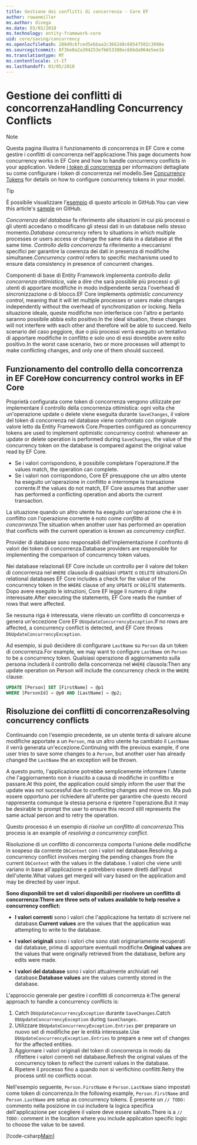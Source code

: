 ```yaml
---
title: Gestione dei conflitti di concorrenza - Core EF
author: rowanmiller
ms.author: divega
ms.date: 03/03/2018
ms.technology: entity-framework-core
uid: core/saving/concurrency
ms.openlocfilehash: 288d9c6fced5ebbaa2c366248c68547502c3698e
ms.sourcegitcommit: 8f3be0a2a394253efb653388ec66bda964e5ee1b
ms.translationtype: MT
ms.contentlocale: it-IT
ms.lasthandoff: 03/05/2018
---
```

# <a name="handling-concurrency-conflicts"></a><span data-ttu-id="7f29f-102">Gestione dei conflitti di concorrenza</span><span class="sxs-lookup"><span data-stu-id="7f29f-102">Handling Concurrency Conflicts</span></span>

> [!NOTE]
> <span data-ttu-id="7f29f-103">Questa pagina illustra il funzionamento di concorrenza in EF Core e come gestire i conflitti di concorrenza nell'applicazione.</span><span class="sxs-lookup"><span data-stu-id="7f29f-103">This page documents how concurrency works in EF Core and how to handle concurrency conflicts in your application.</span></span> <span data-ttu-id="7f29f-104">Vedere [i token di concorrenza](xref:core/modeling/concurrency) per informazioni dettagliate su come configurare i token di concorrenza nel modello.</span><span class="sxs-lookup"><span data-stu-id="7f29f-104">See [Concurrency Tokens](xref:core/modeling/concurrency) for details on how to configure concurrency tokens in your model.</span></span>

> [!TIP]
> <span data-ttu-id="7f29f-105">È possibile visualizzare l'[esempio](https://github.com/aspnet/EntityFramework.Docs/tree/master/samples/core/Saving/Saving/Concurrency/) di questo articolo in GitHub.</span><span class="sxs-lookup"><span data-stu-id="7f29f-105">You can view this article's [sample](https://github.com/aspnet/EntityFramework.Docs/tree/master/samples/core/Saving/Saving/Concurrency/) on GitHub.</span></span>

<span data-ttu-id="7f29f-106">_Concorrenza del database_ fa riferimento alle situazioni in cui più processi o gli utenti accedano o modificano gli stessi dati in un database nello stesso momento.</span><span class="sxs-lookup"><span data-stu-id="7f29f-106">_Database concurrency_ refers to situations in which multiple processes or users access or change the same data in a database at the same time.</span></span> <span data-ttu-id="7f29f-107">_Controllo della concorrenza_ fa riferimento a meccanismi specifici per garantire la coerenza dei dati in presenza di modifiche simultanee.</span><span class="sxs-lookup"><span data-stu-id="7f29f-107">_Concurrency control_ refers to specific mechanisms used to ensure data consistency in presence of concurrent changes.</span></span>

<span data-ttu-id="7f29f-108">Componenti di base di Entity Framework implementa _controllo della concorrenza ottimistica_, vale a dire che sarà possibile più processi o gli utenti di apportare modifiche in modo indipendente senza l'overhead di sincronizzazione o di blocco.</span><span class="sxs-lookup"><span data-stu-id="7f29f-108">EF Core implements _optimistic concurrency control_, meaning that it will let multiple processes or users make changes independently without the overhead of synchronization or locking.</span></span> <span data-ttu-id="7f29f-109">Nella situazione ideale, queste modifiche non interferisce con l'altro e pertanto saranno possibile abbia esito positivo.</span><span class="sxs-lookup"><span data-stu-id="7f29f-109">In the ideal situation, these changes will not interfere with each other and therefore will be able to succeed.</span></span> <span data-ttu-id="7f29f-110">Nello scenario del caso peggiore, due o più processi verrà eseguito un tentativo di apportare modifiche in conflitto e solo uno di essi dovrebbe avere esito positivo.</span><span class="sxs-lookup"><span data-stu-id="7f29f-110">In the worst case scenario, two or more processes will attempt to make conflicting changes, and only one of them should succeed.</span></span>

## <a name="how-concurrency-control-works-in-ef-core"></a><span data-ttu-id="7f29f-111">Funzionamento del controllo della concorrenza in EF Core</span><span class="sxs-lookup"><span data-stu-id="7f29f-111">How concurrency control works in EF Core</span></span>

<span data-ttu-id="7f29f-112">Proprietà configurata come token di concorrenza vengono utilizzate per implementare il controllo della concorrenza ottimistica: ogni volta che un'operazione update o delete viene eseguita durante `SaveChanges`, il valore del token di concorrenza nel database viene confrontato con originale valore letto da Entity Framework Core.</span><span class="sxs-lookup"><span data-stu-id="7f29f-112">Properties configured as concurrency tokens are used to implement optimistic concurrency control: whenever an update or delete operation is performed during `SaveChanges`, the value of the concurrency token on the database is compared against the original value read by EF Core.</span></span>

- <span data-ttu-id="7f29f-113">Se i valori corrispondono, è possibile completare l'operazione.</span><span class="sxs-lookup"><span data-stu-id="7f29f-113">If the values match, the operation can complete.</span></span>
- <span data-ttu-id="7f29f-114">Se i valori non corrispondono, Core EF presuppone che un altro utente ha eseguito un'operazione in conflitto e interrompe la transazione corrente.</span><span class="sxs-lookup"><span data-stu-id="7f29f-114">If the values do not match, EF Core assumes that another user has performed a conflicting operation and aborts the current transaction.</span></span>

<span data-ttu-id="7f29f-115">La situazione quando un altro utente ha eseguito un'operazione che è in conflitto con l'operazione corrente è noto come _conflitto di concorrenza_.</span><span class="sxs-lookup"><span data-stu-id="7f29f-115">The situation when another user has performed an operation that conflicts with the current operation is known as _concurrency conflict_.</span></span>

<span data-ttu-id="7f29f-116">Provider di database sono responsabili dell'implementazione il confronto di valori dei token di concorrenza.</span><span class="sxs-lookup"><span data-stu-id="7f29f-116">Database providers are responsible for implementing the comparison of concurrency token values.</span></span>

<span data-ttu-id="7f29f-117">Nei database relazionali EF Core include un controllo per il valore del token di concorrenza nel `WHERE` clausola di qualsiasi `UPDATE` o `DELETE` istruzioni.</span><span class="sxs-lookup"><span data-stu-id="7f29f-117">On relational databases EF Core includes a check for the value of the concurrency token in the `WHERE` clause of any `UPDATE` or `DELETE` statements.</span></span> <span data-ttu-id="7f29f-118">Dopo avere eseguito le istruzioni, Core EF legge il numero di righe interessate.</span><span class="sxs-lookup"><span data-stu-id="7f29f-118">After executing the statements, EF Core reads the number of rows that were affected.</span></span>

<span data-ttu-id="7f29f-119">Se nessuna riga è interessata, viene rilevato un conflitto di concorrenza e genera un'eccezione Core EF `DbUpdateConcurrencyException`.</span><span class="sxs-lookup"><span data-stu-id="7f29f-119">If no rows are affected, a concurrency conflict is detected, and EF Core throws `DbUpdateConcurrencyException`.</span></span>

<span data-ttu-id="7f29f-120">Ad esempio, si può decidere di configurare `LastName` su `Person` da un token di concorrenza.</span><span class="sxs-lookup"><span data-stu-id="7f29f-120">For example, we may want to configure `LastName` on `Person` to be a concurrency token.</span></span> <span data-ttu-id="7f29f-121">Qualsiasi operazione di aggiornamento sulla persona includerà il controllo della concorrenza nel `WHERE` clausola:</span><span class="sxs-lookup"><span data-stu-id="7f29f-121">Then any update operation on Person will include the concurrency check in the `WHERE` clause:</span></span>

``` sql
UPDATE [Person] SET [FirstName] = @p1
WHERE [PersonId] = @p0 AND [LastName] = @p2;
```

## <a name="resolving-concurrency-conflicts"></a><span data-ttu-id="7f29f-122">Risoluzione dei conflitti di concorrenza</span><span class="sxs-lookup"><span data-stu-id="7f29f-122">Resolving concurrency conflicts</span></span>

<span data-ttu-id="7f29f-123">Continuando con l'esempio precedente, se un utente tenta di salvare alcune modifiche apportate a un `Person`, ma un altro utente ha cambiato il `LastName` il verrà generata un'eccezione.</span><span class="sxs-lookup"><span data-stu-id="7f29f-123">Continuing with the previous example, if one user tries to save some changes to a `Person`, but another user has already changed the `LastName` the an exception will be thrown.</span></span>

<span data-ttu-id="7f29f-124">A questo punto, l'applicazione potrebbe semplicemente informare l'utente che l'aggiornamento non è riuscito a causa di modifiche in conflitto e passare.</span><span class="sxs-lookup"><span data-stu-id="7f29f-124">At this point, the application could simply inform the user that the update was not successful due to conflicting changes and move on.</span></span> <span data-ttu-id="7f29f-125">Ma può essere opportuno per richiedere all'utente per garantire che questo record rappresenta comunque la stessa persona e ripetere l'operazione.</span><span class="sxs-lookup"><span data-stu-id="7f29f-125">But it may be desirable to prompt the user to ensure this record still represents the same actual person and to retry the operation.</span></span>

<span data-ttu-id="7f29f-126">Questo processo è un esempio di _risolve un conflitto di concorrenza_.</span><span class="sxs-lookup"><span data-stu-id="7f29f-126">This process is an example of _resolving a concurrency conflict_.</span></span>

<span data-ttu-id="7f29f-127">Risoluzione di un conflitto di concorrenza comporta l'unione delle modifiche in sospeso da corrente `DbContext` con i valori nel database.</span><span class="sxs-lookup"><span data-stu-id="7f29f-127">Resolving a concurrency conflict involves merging the pending changes from the current `DbContext` with the values in the database.</span></span> <span data-ttu-id="7f29f-128">I valori che viene uniti variano in base all'applicazione e potrebbero essere diretti dall'input dell'utente.</span><span class="sxs-lookup"><span data-stu-id="7f29f-128">What values get merged will vary based on the application and may be directed by user input.</span></span>

<span data-ttu-id="7f29f-129">**Sono disponibili tre set di valori disponibili per risolvere un conflitto di concorrenza:**</span><span class="sxs-lookup"><span data-stu-id="7f29f-129">**There are three sets of values available to help resolve a concurrency conflict:**</span></span>

* <span data-ttu-id="7f29f-130">**I valori correnti** sono i valori che l'applicazione ha tentato di scrivere nel database.</span><span class="sxs-lookup"><span data-stu-id="7f29f-130">**Current values** are the values that the application was attempting to write to the database.</span></span>

* <span data-ttu-id="7f29f-131">**I valori originali** sono i valori che sono stati originariamente recuperati dal database, prima di apportare eventuali modifiche.</span><span class="sxs-lookup"><span data-stu-id="7f29f-131">**Original values** are the values that were originally retrieved from the database, before any edits were made.</span></span>

* <span data-ttu-id="7f29f-132">**I valori del database** sono i valori attualmente archiviati nel database.</span><span class="sxs-lookup"><span data-stu-id="7f29f-132">**Database values** are the values currently stored in the database.</span></span>

<span data-ttu-id="7f29f-133">L'approccio generale per gestire i conflitti di concorrenza è:</span><span class="sxs-lookup"><span data-stu-id="7f29f-133">The general approach to handle a concurrency conflicts is:</span></span>

1. <span data-ttu-id="7f29f-134">Catch `DbUpdateConcurrencyException` durante `SaveChanges`.</span><span class="sxs-lookup"><span data-stu-id="7f29f-134">Catch `DbUpdateConcurrencyException` during `SaveChanges`.</span></span>
2. <span data-ttu-id="7f29f-135">Utilizzare `DbUpdateConcurrencyException.Entries` per preparare un nuovo set di modifiche per le entità interessate.</span><span class="sxs-lookup"><span data-stu-id="7f29f-135">Use `DbUpdateConcurrencyException.Entries` to prepare a new set of changes for the affected entities.</span></span>
3. <span data-ttu-id="7f29f-136">Aggiornare i valori originali del token di concorrenza in modo da riflettere i valori correnti nel database.</span><span class="sxs-lookup"><span data-stu-id="7f29f-136">Refresh the original values of the concurrency token to reflect the current values in the database.</span></span>
4. <span data-ttu-id="7f29f-137">Ripetere il processo fino a quando non si verifichino conflitti.</span><span class="sxs-lookup"><span data-stu-id="7f29f-137">Retry the process until no conflicts occur.</span></span>

<span data-ttu-id="7f29f-138">Nell'esempio seguente, `Person.FirstName` e `Person.LastName` siano impostati come token di concorrenza.</span><span class="sxs-lookup"><span data-stu-id="7f29f-138">In the following example, `Person.FirstName` and `Person.LastName` are setup as concurrency tokens.</span></span> <span data-ttu-id="7f29f-139">È presente un `// TODO:` commento nella posizione in cui includere la logica specifica dell'applicazione per scegliere il valore deve essere salvato.</span><span class="sxs-lookup"><span data-stu-id="7f29f-139">There is a `// TODO:` comment in the location where you include application specific logic to choose the value to be saved.</span></span>

[!code-csharp[Main](../../../samples/core/Saving/Saving/Concurrency/Sample.cs?name=ConcurrencyHandlingCode&highlight=34-35)]
